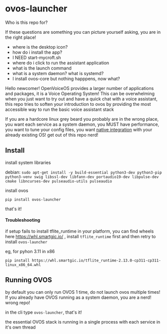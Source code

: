 # ovos-launcher

Who is this repo for?

If these questions are something you can picture yourself asking, you are in the right place!
- where is the desktop icon?
- how do i install the app?
- I NEED start-mycroft.sh
- where do i click to run the assistant application
- what is the launch command
- what is a system daemon? what is systemd?
- I install ovos-core but nothing happpens, now what?

Hello newcomer! OpenVoiceOS provides a larger number of applications and packages, it is a Voice Operating System!
This can be overwhelming when you just want to try out and have a quick chat with a voice assistant, this repo tries to soften your introduction to ovos by providing the most accessible way to run the basic voice assistant stack

If you are a hardcore linux grey beard you probably are in the wrong place, you want each service as a system daemon, you MUST have performance, you want to tune your config files, you want [native integration](https://github.com/OpenVoiceOS/raspbian-ovos/blob/dev/manual_user_install.sh) with your already existing OS! get out of this repo nerd!

## Install

install system libraries

debian: `sudo apt-get install -y build-essential python3-dev python3-pip python3-venv swig libssl-dev libfann-dev portaudio19-dev libpulse-dev cmake libncurses-dev pulseaudio-utils pulseaudio`

install ovos

`pip install ovos-launcher`

that's it!

#### Troubleshooting

if setup fails to install tflite_runtime in your platform, you can find wheels here https://whl.smartgic.io/ , install `tflite_runtime` first and then retry to install `ovos-launcher`

eg, for pyhon 3.11 in x86

`pip install https://whl.smartgic.io/tflite_runtime-2.13.0-cp311-cp311-linux_x86_64.whl`

## Running OVOS

by default you can only run OVOS 1 time, do not launch ovos multiple times! If you already have OVOS running as a system daemon, you are a nerd! wrong repo!

in the cli type `ovos-launcher`, that's it!

the essential OVOS stack is running in a single process with each service in it's own thread
